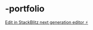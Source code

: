 # -portfolio

[Edit in StackBlitz next generation editor ⚡️](https://stackblitz.com/~/github.com/karunakumawat23/-portfolio)